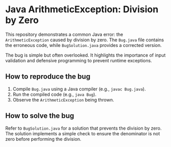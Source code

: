 # Java ArithmeticException: Division by Zero

This repository demonstrates a common Java error: the `ArithmeticException` caused by division by zero.  The `Bug.java` file contains the erroneous code, while `BugSolution.java` provides a corrected version.

The bug is simple but often overlooked. It highlights the importance of input validation and defensive programming to prevent runtime exceptions.

## How to reproduce the bug

1. Compile `Bug.java` using a Java compiler (e.g., `javac Bug.java`).
2. Run the compiled code (e.g., `java Bug`).
3. Observe the `ArithmeticException` being thrown.

## How to solve the bug

Refer to `BugSolution.java` for a solution that prevents the division by zero. The solution implements a simple check to ensure the denominator is not zero before performing the division.